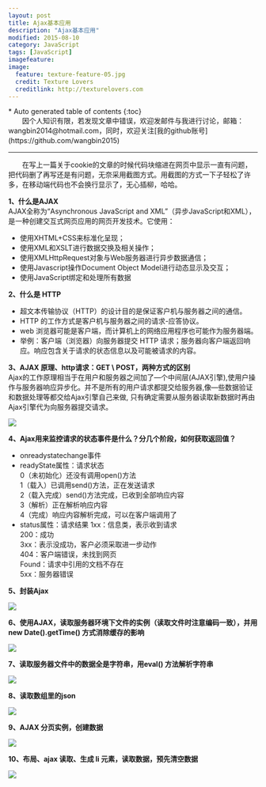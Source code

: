 ```yaml
---
layout: post
title: Ajax基本应用
description: "Ajax基本应用"
modified: 2015-08-10
category: JavaScript
tags: [JavaScript]
imagefeature: 
image:
  feature: texture-feature-05.jpg
  credit: Texture Lovers
  creditlink: http://texturelovers.com
---
```


<style type="text/css">
    .trans {
        font-size:12px;
        color:#999;
    }
</style>
<section id="table-of-contents" class="toc">
<div id="drawer" markdown="1">
*  Auto generated table of contents
{:toc}
</div>
</section><!-- /#table-of-contents -->
　　因个人知识有限，若发现文章中错误，欢迎发邮件与我进行讨论，邮箱：wangbin2014@hotmail.com，同时，欢迎关注[我的github账号](https://github.com/wangbin2015)                  　　        

***
　　在写上一篇关于cookie的文章的时候代码块缩进在网页中显示一直有问题，把代码删了再写还是有问题，无奈采用截图方式。用截图的方式一下子轻松了许多，在移动端代码也不会换行显示了，无心插柳，哈哈。

**1、什么是AJAX**     
AJAX全称为“Asynchronous JavaScript and XML”（异步JavaScript和XML），是一种创建交互式网页应用的网页开发技术。它使用：
* 使用XHTML+CSS来标准化呈现；
* 使用XML和XSLT进行数据交换及相关操作；
* 使用XMLHttpRequest对象与Web服务器进行异步数据通信； 
* 使用Javascript操作Document Object Model进行动态显示及交互； 
* 使用JavaScript绑定和处理所有数据    

**2、什么是 HTTP**       
* 超文本传输协议（HTTP）的设计目的是保证客户机与服务器之间的通信。     
* HTTP 的工作方式是客户机与服务器之间的请求-应答协议。     
* web 浏览器可能是客户端，而计算机上的网络应用程序也可能作为服务器端。       
* 举例：客户端（浏览器）向服务器提交 HTTP 请求；服务器向客户端返回响应。响应包含关于请求的状态信息以及可能被请求的内容。    

**3、AJAX 原理、http请求：GET \ POST，两种方式的区别**                 
Ajax的工作原理相当于在用户和服务器之间加了—个中间层(AJAX引擎),使用户操作与服务器响应异步化。并不是所有的用户请求都提交给服务器,像—些数据验证和数据处理等都交给Ajax引擎自己来做, 只有确定需要从服务器读取新数据时再由Ajax引擎代为向服务器提交请求。        

![](/images/post/20150810/20150810-7.png)  

**4、Ajax用来监控请求的状态事件是什么？分几个阶段，如何获取返回值？**
* onreadystatechange事件    
* readyState属性：请求状态       
0（未初始化）还没有调用open()方法     
1（载入）已调用send()方法，正在发送请求     
2（载入完成）send()方法完成，已收到全部响应内容    
3（解析）正在解析响应内容     
4（完成）响应内容解析完成，可以在客户端调用了     
* status属性：请求结果
1xx：信息类，表示收到请求     
200：成功       
3xx：表示没成功，客户必须采取进一步动作     
404：客户端错误，未找到网页        
Found：请求中引用的文档不存在     
5xx：服务器错误     

**5、封装Ajax**       

![](/images/post/20150810/20150810-6.png)  

**6、使用AJAX，读取服务器环境下文件的实例（读取文件时注意编码一致），并用 new Date().getTime() 方式消除缓存的影响**

![](/images/post/20150810/20150810-1.png)    

**7、读取服务器文件中的数据全是字符串，用eval() 方法解析字符串**            

![](/images/post/20150810/20150810-2.png)    

**8、读取数组里的json**            

![](/images/post/20150810/20150810-3.png)

**9、AJAX 分页实例，创建数据**     

![](/images/post/20150810/20150810-4.png)

**10、布局、ajax 读取、生成 li 元素，读取数据，预先清空数据**    

![](/images/post/20150810/20150810-5.png)  